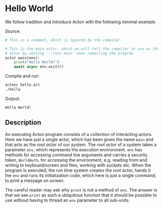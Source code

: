 # Hello World

We follow tradition and introduce Acton with the following minimal example

Source:
```python
# This is a comment, which is ignored by the compiler.

# This is the main actor, which we will tell the compiler to use as the root
# actor by setting `--root main` when compiling the program
actor main(env):
    print("Hello World!")
    await async env.exit(0)
```

Compile and run:
```sh
actonc hello.act
./hello
```

Output:
```sh
Hello World!
```


## Description

An executing Acton program consists of a collection of interacting actors. Here we have just a single actor, which has been given the name `main` and that acts as the *root actor* of our system. The *root actor* of a system takes a parameter `env`, which represents the execution environment. `env` has methods for accessing command line arguments and carries a security token, `WorldAuth`, for accessing the environment, e.g. reading from and writing to keyboard/screen and files, working with sockets etc. When the program is executed, the run time system creates the root actor, hands it the `env` and runs its initialization code, which here is just a single command, to print a message on screen.

The careful reader may ask why `print` is not a method of `env`. The answer is that we see `print` as such a ubiquitous function that it should be possible to use without having to thread an `env` parameter to all sub-units.
